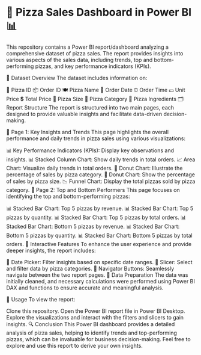 # 🍕 Pizza Sales Dashboard in Power BI 📊
This repository contains a Power BI report/dashboard analyzing a comprehensive dataset of pizza sales. The report provides insights into various aspects of the sales data, including trends, top and bottom-performing pizzas, and key performance indicators (KPIs).

📁 Dataset Overview
The dataset includes information on:

🍕 Pizza ID
📦 Order ID
🍽️ Pizza Name
📅 Order Date
⏰ Order Time
💵 Unit Price
💲 Total Price
🍕 Pizza Size
🍕 Pizza Category
🧀 Pizza Ingredients
🗂️ Report Structure
The report is structured into two main pages, each designed to provide valuable insights and facilitate data-driven decision-making.

📄 Page 1: Key Insights and Trends
This page highlights the overall performance and daily trends in pizza sales using various visualizations:

📊 Key Performance Indicators (KPIs): Display key observations and insights.
📊 Stacked Column Chart: Show daily trends in total orders.
📈 Area Chart: Visualize daily trends in total orders.
🍩 Donut Chart: Illustrate the percentage of sales by pizza category.
🍩 Donut Chart: Show the percentage of sales by pizza size.
📉 Funnel Chart: Display the total pizzas sold by pizza category.
📄 Page 2: Top and Bottom Performers
This page focuses on identifying the top and bottom-performing pizzas:

📊 Stacked Bar Chart: Top 5 pizzas by revenue.
📊 Stacked Bar Chart: Top 5 pizzas by quantity.
📊 Stacked Bar Chart: Top 5 pizzas by total orders.
📊 Stacked Bar Chart: Bottom 5 pizzas by revenue.
📊 Stacked Bar Chart: Bottom 5 pizzas by quantity.
📊 Stacked Bar Chart: Bottom 5 pizzas by total orders.
🔄 Interactive Features
To enhance the user experience and provide deeper insights, the report includes:

📅 Date Picker: Filter insights based on specific date ranges.
🔘 Slicer: Select and filter data by pizza categories.
🔄 Navigator Buttons: Seamlessly navigate between the two report pages.
🧹 Data Preparation
The data was initially cleaned, and necessary calculations were performed using Power BI DAX and functions to ensure accurate and meaningful analysis.

🚀 Usage
To view the report:

Clone this repository.
Open the Power BI report file in Power BI Desktop.
Explore the visualizations and interact with the filters and slicers to gain insights.
🔍 Conclusion
This Power BI dashboard provides a detailed analysis of pizza sales, helping to identify trends and top-performing pizzas, which can be invaluable for business decision-making. Feel free to explore and use this report to derive your own insights.
